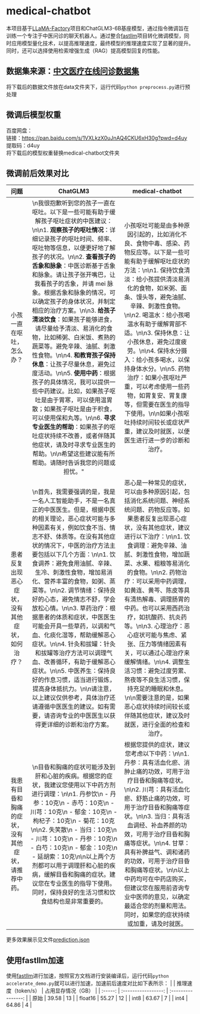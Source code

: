 # medical-chatbot
本项目基于[LLaMA-Factory](https://github.com/hiyouga/LLaMA-Factory)项目和ChatGLM3-6B基座模型，通过指令微调旨在训练一个专注于中医问诊的聊天机器人。通过整合[fastllm](https://github.com/ztxz16/fastllm)项目转化微调模型，同时应用模型量化技术，以提高推理速度，最终模型的推理速度实现了显著的提升。同时，还可以选择使用检索增强生成（RAG）提高模型回复的性能。

## 数据集来源：[中文医疗在线问诊数据集](https://huggingface.co/datasets/michaelwzhu/ChatMed_Consult_Dataset)
将下载后的数据文件放在data文件夹下，运行代码`python preprocess.py`进行预处理

## 微调后模型权重
百度网盘：<br> 
链接：https://pan.baidu.com/s/1VXLkzX0uJnAQ4CKU6xH30g?pwd=d4uy <br> 
提取码：d4uy<br> 
将下载后的模型权重替换medical-chatbot文件夹<br> 

## 微调前后效果对比
|                        问题                        |                           ChatGLM3                           |                       medical-chatbot                        |
| :------------------------------------------------: | :----------------------------------------------------------: | :----------------------------------------------------------: |
|              小孩一直在呕吐，怎么办？              | \n我很抱歉听到您的孩子一直在呕吐。以下是一些可能有助于缓解孩子呕吐症状的中医建议：\n\n1. **观察孩子的呕吐情况**：详细记录孩子的呕吐时间、频率、呕吐物等信息，以便更好地了解孩子的状况。\n\n2. **查看孩子的舌象和脉象**：中医诊断基于舌象和脉象。请让孩子张开嘴巴，让我看孩子的舌象，并请 mei 脉象。根据舌象和脉象的情况，可以确定孩子的身体状况，并制定相应的治疗方案。\n\n3. **给孩子清淡饮食**：如果孩子能够进食，请尽量给予清淡、易消化的食物，比如稀粥、白米饭、煮熟的蔬菜等。避免辛辣、油腻、刺激性食物。\n\n4. **和教育孩子保持休息**：让孩子尽量休息，避免过度活动。\n\n5. **使用中药**：根据孩子的具体情况，我可以提供一些中药建议。比如，如果孩子呕吐是由于胃寒，可以使用温胃散；如果孩子呕吐是由于积食，可以使用保和丸等。\n\n6. **寻求专业医生的帮助**：如果孩子的呕吐症状持续不改善，或者伴随其他症状，请及时寻求专业医生的帮助。\n\n希望这些建议能有所帮助。请随时告诉我您的问题或担忧。" | 小孩呕吐可能是由多种原因引起的，比如消化不良、食物中毒、感染、药物反应等。以下是一些可能有助于缓解呕吐症状的方法：\n\n1. 保持饮食清淡：给小孩提供清淡易消化的食物，如米粥、面条、馒头等，避免油腻、辛辣、刺激性食物。\n\n2. 喝温水：给小孩喝温水有助于缓解胃部不适。\n\n3. 保持休息：让小孩休息，避免过度疲劳。\n\n4. 保持水分摄入：给小孩多喝水，以保持身体水分。\n\n5. 药物治疗：如果小孩呕吐严重，可以考虑使用一些药物，如胃复安、胃复康等，但需要在医生的指导下使用。\n\n如果小孩呕吐持续时间较长或症状严重，建议及时就医，以便医生进行进一步的诊断和治疗。 |
|   患者反复出现恶心症状，没有其他症状，如何治疗？   | \n首先，我需要强调的是，我是一名人工智能助手，不是一名真正的中医医生。但是，根据中医的相关理论，恶心症状可能与多种因素有关，例如饮食不当、情志不舒、体质等。在没有其他症状的情况下，中医的治疗方法主要包括以下几个方面：\n\n1. 饮食调养：避免食用油腻、辛辣、生冷、刺激性食物，增加易消化、营养丰富的食物，如粥、蒸菜等。\n\n2. 调节情绪：保持良好的心态，避免情志不舒，学会放松心情。\n\n3. 草药治疗：根据患者的体质和症状，中医医生可能会开具一些草药，以调和气血、化痰化湿等，帮助缓解恶心症状。\n\n4. 针灸和拔罐：针灸和拔罐等治疗方法可以调理气血、改善循环，有助于缓解恶心症状。\n\n5. 中医养生：保持良好的作息习惯，适当进行锻炼，提高身体抵抗力。\n\n请注意，以上建议仅供参考，具体治疗还请遵循中医医生的建议。如有需要，请咨询专业的中医医生以获得更详细的诊断和治疗方案。 | 恶心是一种常见的症状，可以由多种原因引起，包括消化系统问题、神经系统问题、药物反应等。如果患者反复出现恶心症状，没有其他症状，建议进行以下治疗：\n\n1. 饮食调理：避免辛辣、油腻、刺激性食物，增加蔬菜、水果、粗粮等易消化的食物。\n\n2. 药物治疗：可以采用中药调理，如黄连、黄芩、陈皮等具有清热解毒、调理肠胃的中药。也可以采用西药治疗，如抗酸药、抗炎药等。\n\n3. 心理治疗：恶心症状可能与焦虑、紧张、压力等情绪因素有关，可以通过心理治疗来缓解情绪。\n\n4. 调整生活习惯：避免过度劳累、熬夜等不良生活习惯，保持充足的睡眠和休息。\n\n需要注意的是，如果恶心症状持续时间较长或伴随其他症状，建议及时就医，进行全面的检查和治疗。 |
| 我患有目昏和胸痛的症状，没有其他症状，请推荐中药。 | \n目昏和胸痛的症状可能涉及到肝和心脏的疾病。根据您的症状，我建议您使用以下中药方剂进行调理：\n\n1. 丹参饮\n  - 丹参：10克\n  - 赤芍：10克\n  - 川芎：10克\n  - 郁金：10克\n  - 枸杞子：10克\n  - 菊花：10克\n\n2. 失笑散\n  - 当归：10克\n  - 川芎：10克\n  - 丹参：10克\n  - 白芍：10克\n  - 郁金：10克\n  - 延胡索：10克\n\n以上两个方剂都可以用于调理肝和心脏的疾病，缓解目昏和胸痛的症状。建议您在专业医生的指导下使用。同时，保持良好的生活习惯和饮食结构也是非常重要的。 | 根据您提供的症状，建议您考虑以下中药：\n\n1. 丹参：具有活血化瘀、消肿止痛的功效，可用于治疗目昏和胸痛等症状。\n\n2. 川芎：具有活血化瘀、舒筋止痛的功效，可用于治疗目昏和胸痛等症状。\n\n3. 当归：具有活血调经、补血养颜的功效，可用于治疗目昏和胸痛等症状。\n\n4. 甘草：具有补脾益气、调和诸药的功效，可用于治疗目昏和胸痛等症状。\n\n以上中药均可在中药店购买，但建议您在服用前咨询专业中医师的意见，以确定最适合您的剂量和用法。同时，如果您的症状持续或加重，请及时就医。 |
更多效果展示见文件[prediction.json](./training_log.txt)
## 使用fastllm加速
使用[fastllm](https://github.com/ztxz16/fastllm)进行加速，按照官方文档进行安装编译后，运行代码`python accelerate_demo.py`就可以进行加速，加速前后速度对比如下表所示：
|         | 推理速度（token/s） | 占用显存情况（GB） |
| :-----: | :-----------------: | :----------------: |
|  原始   |        39.58        |         13         |
| float16 |        55.27        |         12         |
|  int8   |        63.67        |         7          |
|  int4   |        64.86        |         4          |
